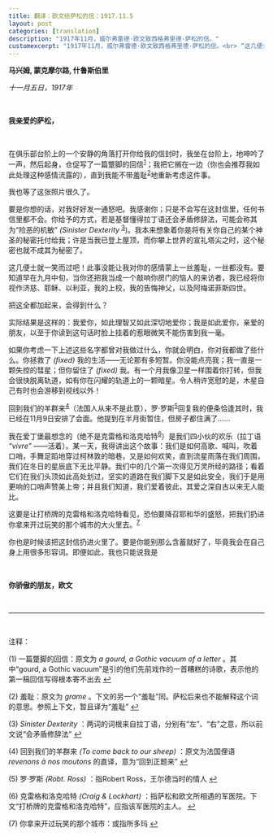 ```yaml
---
title: 翻译：欧文给萨松的信：1917.11.5
layout: post
categories: [translation]
description: "1917年11月，威尔弗雷德·欧文致西格弗里德·萨松的信。"
customexcerpt: "1917年11月，威尔弗雷德·欧文致西格弗里德·萨松的信。<br> “这几便士就一笑而过吧！此事没能让我对你的感情蒙上一丝羞耻，一丝都没有。要知道早在九月中旬，当你还把我当成一个敲响你房门的恼人的来访者，我已经将你视作济慈、耶稣、以利亚，我的上校，我的告悔神父，以及阿梅诺菲斯四世。”"
---
```


__马兴姆, 蒙克摩尔路, 什鲁斯伯里__

_十一月五日，1917年_

&nbsp;  

__我亲爱的萨松，__

&nbsp;  

在俱乐部台阶上的一个安静的角落打开你给我的信封时，我坐在台阶上，地呻吟了一声，然后起身，仓促写了一篇蹩脚的回信<sup id='n1'>[1](#ftn)</sup>；我把它搁在一边（你也会推荐我如此处理这种感情流露的），直到我能不带羞耻<sup id='n2'>[2](#ftn)</sup>地重新考虑这件事。

我也等了这张照片很久了。

要是你想的话，对我好好发一通怒吧。我感谢你；只是不会写在这封信里，任何书信里都不会。你给予的方式，若是基督懂得拉丁语还会矛盾修辞法，可能会称其为“险恶的机敏” _(Sinister Dexterity_  <sup id='n3'>[3](#ftn)</sup>)。我本来想象着你是将有关你自己的某个神圣的秘密托付给我；许是当我已登上屋顶，而你攀上世界的宣礼塔尖之时，这个秘密也就不成其为秘密了。

这几便士就一笑而过吧！此事没能让我对你的感情蒙上一丝羞耻，一丝都没有。要知道早在九月中旬，当你还把我当成一个敲响你房门的恼人的来访者，我已经将你视作济慈、耶稣、以利亚，我的上校，我的告悔神父，以及阿梅诺菲斯四世。

把这全都加起来，会得到什么？

实际结果是这样的：我爱你，如此理智又如此深切地爱你；我是如此爱你，亲爱的朋友，以至于你读到这句话时脸上挂着的惹眼微笑不能伤害到我一毫。

如果你考虑一下上述这些名字都曾对我做过什么，你就会明白，你对我都做了些什么。你拯救了 _(fixed)_ 我的生活——无论那有多短暂。你没能点亮我；我一直是一颗失控的彗星；但你留住了 _(fixed)_ 我。有一个月我像卫星一样围着你打转，但我会很快脱离轨道，如有你在闪耀的轨道上的一颗暗星。令人稍许宽慰的是，木星自己有时也会游移到视线以外！

回到我们的羊群来<sup id='n4'>[4](#ftn)</sup>（法国人从来不是此意），罗·罗斯<sup id='n5'>[5](#ftn)</sup>回复我的便条恰逢其时，我已经在11月9日安排了会面。他提到在半月街暂住，但房子都住满了……

我在爱丁堡最想念的（绝不是克雷格和洛克哈特<sup id='n6'>[6](#ftn)</sup>）是我们四小伙的欢乐（拉丁语 _“vivre”_ ——活着）。某一天，我得讲出这个故事：我们是如何高歌、喊叫，吹着口哨，手舞足蹈地穿过柯林敦的暗巷，又是如何欢笑，直到流星雨落在我们周围，我们在冬日的星辰底下无比平静。我们中的几个第一次得见万灵所经的路径；看着它们在我们头顶如此高处划过，坚实的道路在我们脚下又是如此安全，我们于是用更响的口哨声赞美上帝；并且我们知道，我们爱着彼此，其爱之深自古以来无人能比。

这要是让打桥牌的克雷格和洛克哈特看见，恐怕要降召耶和华的盛怒，把我们扔进你拿来开过玩笑的那个城市的大火里去。<sup id='n7'>[7](#ftn)</sup>

你也是时候该把这封信扔进火里了。要是你能别那么含蓄就好了，毕竟我会在自己身上用很多形容词。即便如此，我也只能说我是

&nbsp;  

__你骄傲的朋友，欧文__

&nbsp;  

------

&nbsp;  

<a name="ftn">注释：</a>

(1) 一篇蹩脚的回信：原文为 _a gourd, a Gothic vacuum of a letter_ 。其中“gourd, a Gothic vacuum”是引的他们先前戏作的一首糟糕的诗歌，表示他的第一稿回信写得根本寄不出去 [↩](#n1)

(2) 羞耻：原文为 _grame_ 。下文的另一个“羞耻”同。萨松后来也不能解释这个词的意思。参照上下文，暂且译为“羞耻” [↩](#n2)

(3) _Sinister Dexterity_ ：两词的词根来自拉丁语，分别有“左”、“右”之意，所以前文说“会矛盾修辞法” [↩](#n3)

(4) 回到我们的羊群来 _(To come back to our sheep)_ ：原文为法国俚语 _revenons à nos moutons_ 的直译，意为“回到正题来” [↩](#n4)

(5) 罗·罗斯 _(Robt. Ross)_ ：指Robert Ross，王尔德当时的情人 [↩](#n5)

(6) 克雷格和洛克哈特 _(Craig & Lockhart)_ ：指萨松和欧文所相遇的军医院。下文“打桥牌的克雷格和洛克哈特”，应指该军医院的主人。 [↩](#n6)

(7) 你拿来开过玩笑的那个城市：或指所多玛 [↩](#n7)
